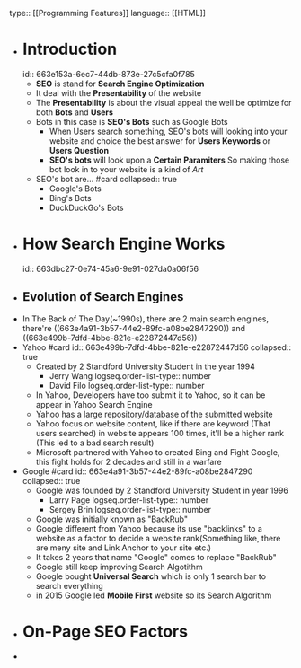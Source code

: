 type:: [[Programming Features]] 
language:: [[HTML]]

- # Introduction
  id:: 663e153a-6ec7-44db-873e-27c5cfa0f785
	- **SEO** is stand for **Search Engine Optimization**
	- It deal with the **Presentability** of the website
	- The **Presentability** is about the visual appeal the well be optimize for both **Bots** and **Users**
	- Bots in this case is **SEO's Bots** such as Google Bots
		- When Users search something, SEO's bots will looking into your website and choice the best answer for **Users Keywords** or **Users Question**
		- **SEO's bots** will look upon a **Certain Paramiters** So making those bot look in to your website is a kind of _Art_
	- SEO's bot are... #card
	  collapsed:: true
		- Google's Bots
		- Bing's Bots
		- DuckDuckGo's Bots
- # How Search Engine Works
  id:: 663dbc27-0e74-45a6-9e91-027da0a06f56
- ## Evolution of Search Engines
- In The Back of The Day(~1990s), there are 2 main search engines, there're ((663e4a91-3b57-44e2-89fc-a08be2847290)) and ((663e499b-7dfd-4bbe-821e-e22872447d56))
- Yahoo #card
  id:: 663e499b-7dfd-4bbe-821e-e22872447d56
  collapsed:: true
	- Created by 2 Standford University Student in the year 1994
		- Jerry Wang
		  logseq.order-list-type:: number
		- David Filo
		  logseq.order-list-type:: number
	- In Yahoo, Developers have too submit it to Yahoo, so it can be appear in Yahoo Search Engine
	- Yahoo has a large repository/database of the submitted website
	- Yahoo focus on website content, like if there are keyword (That users searched) in website appears 100 times, it'll be a higher rank (This led to a bad search result)
	- Microsoft partnered with Yahoo to created Bing and Fight Google, this fight holds for 2 decades and still in a warfare
- Google #card
  id:: 663e4a91-3b57-44e2-89fc-a08be2847290
  collapsed:: true
	- Google was founded by 2 Standford University Student in year 1996
		- Larry Page
		  logseq.order-list-type:: number
		- Sergey Brin
		  logseq.order-list-type:: number
	- Google was initially known as "BackRub"
	- Google different from Yahoo because its use "backlinks" to a website as a factor to decide a website rank(Something like, there are meny site and Link Anchor to your site etc.)
	- It takes 2 years that name "Google" comes to replace "BackRub"
	- Google still keep improving Search Algotithm
	- Google bought **Universal Search** which is only 1 search bar to search everything
	- in 2015 Google led **Mobile First** website so its Search Algorithm
- # On-Page SEO Factors
-